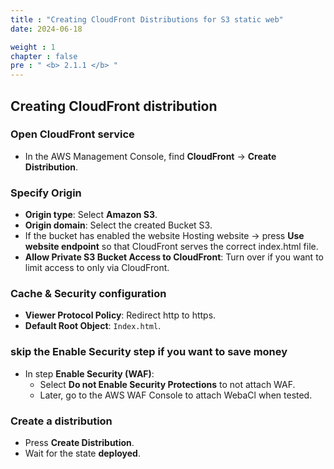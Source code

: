```yaml
---
title : "Creating CloudFront Distributions for S3 static web"
date: 2024-06-18

weight : 1
chapter : false
pre : " <b> 2.1.1 </b> "
---
```


## Creating CloudFront distribution

### Open CloudFront service
- In the AWS Management Console, find **CloudFront** → **Create Distribution**.

### Specify Origin
- **Origin type**: Select **Amazon S3**.
- **Origin domain**: Select the created Bucket S3.
- If the bucket has enabled the website Hosting website → press **Use website endpoint** so that CloudFront serves the correct index.html file.
- **Allow Private S3 Bucket Access to CloudFront**: Turn over if you want to limit access to only via CloudFront.

### Cache & Security configuration
- **Viewer Protocol Policy**: Redirect http to https.
- **Default Root Object**: `Index.html`.

### skip the Enable Security step if you want to save money
- In step **Enable Security (WAF)**:
  - Select **Do not Enable Security Protections** to not attach WAF.
  - Later, go to the AWS WAF Console to attach WebaCl when tested.

### Create a distribution
- Press **Create Distribution**.
- Wait for the state **deployed**.
